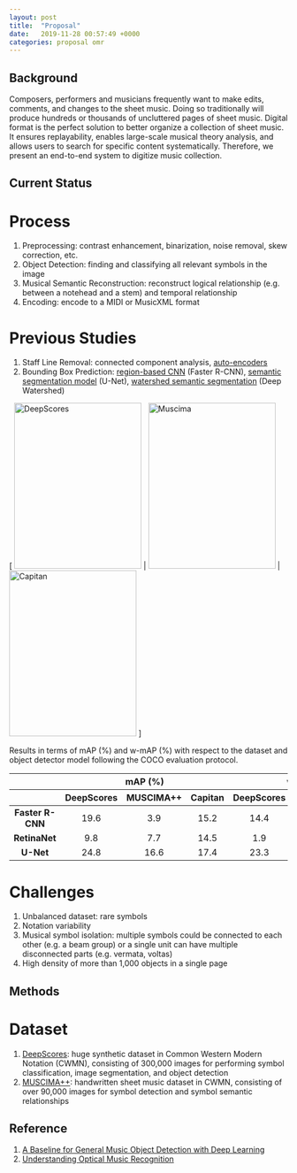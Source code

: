 ```yaml
---
layout: post
title:  "Proposal"
date:   2019-11-28 00:57:49 +0000
categories: proposal omr
---
```


## Background
Composers, performers and musicians frequently want to make edits, comments, and changes to the sheet music. Doing so traditionally will produce hundreds or thousands of uncluttered pages of sheet music. Digital format is the perfect solution to better organize a collection of sheet music. It ensures replayability, enables large-scale musical theory analysis, and allows users to search for specific content systematically. Therefore, we present an end-to-end system to digitize music collection. 

## Current Status
# Process
1. Preprocessing: contrast enhancement, binarization, noise removal, skew correction, etc.
2. Object Detection: finding and classifying all relevant symbols in the image
3. Musical Semantic Reconstruction: reconstruct logical relationship (e.g. between a notehead and a stem) and temporal relationship
4. Encoding: encode to a MIDI or MusicXML format

# Previous Studies
1. Staff Line Removal: connected component analysis, [auto-encoders][auto-encoders]
2. Bounding Box Prediction: [region-based CNN][handwritten] (Faster R-CNN), [semantic segmentation model][unet] (U-Net), [watershed semantic segmentation][watershed] (Deep Watershed)

[
<img src="https://www.mdpi.com/applsci/applsci-08-01488/article_deploy/html/images/applsci-08-01488-g005.png" alt="DeepScores" width='230' height='300'>
|
<img src="https://www.mdpi.com/applsci/applsci-08-01488/article_deploy/html/images/applsci-08-01488-g006.png" alt="Muscima" width='230' height='300'> 
|
<img src="https://www.mdpi.com/applsci/applsci-08-01488/article_deploy/html/images/applsci-08-01488-g007.png" alt="Capitan" width='230' height='300'>
]

Results in terms of mAP (%) and w-mAP (%) with respect to the dataset and object detector model following the COCO evaluation protocol.

<table>
<thead><tr><th align='center' valign='middle' style='border-bottom:solid thin;border-top:solid thin' class='html-align-center'> </th><th colspan='3' align='center' valign='middle' style='border-bottom:solid thin;border-top:solid thin' class='html-align-center'>mAP (%)</th><th colspan='3' align='center' valign='middle' style='border-bottom:solid thin;border-top:solid thin' class='html-align-center'>w-mAP (%)</th></tr><tr><th align='center' valign='middle' style='border-bottom:solid thin' class='html-align-center'> </th><th align='center' valign='middle' style='border-bottom:solid thin' class='html-align-center'>DeepScores</th><th align='center' valign='middle' style='border-bottom:solid thin' class='html-align-center'>MUSCIMA++</th><th align='center' valign='middle' style='border-bottom:solid thin' class='html-align-center'>Capitan</th><th align='center' valign='middle' style='border-bottom:solid thin' class='html-align-center'>DeepScores</th><th align='center' valign='middle' style='border-bottom:solid thin' class='html-align-center'>MUSCIMA++</th><th align='center' valign='middle' style='border-bottom:solid thin' class='html-align-center'>Capitan</th></tr></thead><tbody><tr><td align='center' valign='middle' class='html-align-center'><b>Faster R-CNN</b></td><td align='center' valign='middle' class='html-align-center'>19.6</td><td align='center' valign='middle' class='html-align-center'>3.9</td><td align='center' valign='middle' class='html-align-center'>15.2</td><td align='center' valign='middle' class='html-align-center'>14.4</td><td align='center' valign='middle' class='html-align-center'>7.9</td><td align='center' valign='middle' class='html-align-center'>23.2</td></tr><tr><td align='center' valign='middle' class='html-align-center'><b>RetinaNet</b></td><td align='center' valign='middle' class='html-align-center'>9.8</td><td align='center' valign='middle' class='html-align-center'>7.7</td><td align='center' valign='middle' class='html-align-center'>14.5</td><td align='center' valign='middle' class='html-align-center'>1.9</td><td align='center' valign='middle' class='html-align-center'>4.9</td><td align='center' valign='middle' class='html-align-center'>34.9</td></tr><tr><td align='center' valign='middle' style='border-bottom:solid thin' class='html-align-center'><b>U-Net</b></td><td align='center' valign='middle' style='border-bottom:solid thin' class='html-align-center'>24.8</td><td align='center' valign='middle' style='border-bottom:solid thin' class='html-align-center'>16.6</td><td align='center' valign='middle' style='border-bottom:solid thin' class='html-align-center'>17.4</td><td align='center' valign='middle' style='border-bottom:solid thin' class='html-align-center'>23.3</td><td align='center' valign='middle' style='border-bottom:solid thin' class='html-align-center'>33.6</td><td align='center' valign='middle' style='border-bottom:solid thin' class='html-align-center'>26.0</td></tr></tbody>
</table>

# Challenges
1. Unbalanced dataset: rare symbols
2. Notation variability
3. Musical symbol isolation: multiple symbols could be connected to each other (e.g. a beam group) or a single unit can have multiple disconnected parts (e.g. vermata, voltas)
4. High density of more than 1,000 objects in a single page

## Methods
# Dataset
1. [DeepScores][deepscores]: huge synthetic dataset in Common Western Modern Notation (CWMN), consisting of 300,000 images for performing symbol classification, image segmentation, and object detection
2. [MUSCIMA++][muscima]: handwritten sheet music dataset in CWMN, consisting of over 90,000 images for symbol detection and symbol semantic relationships

## Reference

1. [A Baseline for General Music Object Detection with Deep Learning][omr-baseline]
2. [Understanding Optical Music Recognition][omr-exp]

[omr-exp]: https://arxiv.org/pdf/1908.03608.pdf
[deepscores]: https://tuggeluk.github.io/deepscores/
[omr-baseline]: https://www.mdpi.com/2076-3417/8/9/1488
[muscima]: https://ufal.mff.cuni.cz/muscima
[auto-encoders]: https://github.com/ajgallego/staff-lines-removal
[handwritten]: https://ieeexplore.ieee.org/abstract/document/8395189
[unet]: http://ismir2018.ismir.net/doc/pdfs/175_Paper.pdf
[watershed]: https://arxiv.org/abs/1805.10548
